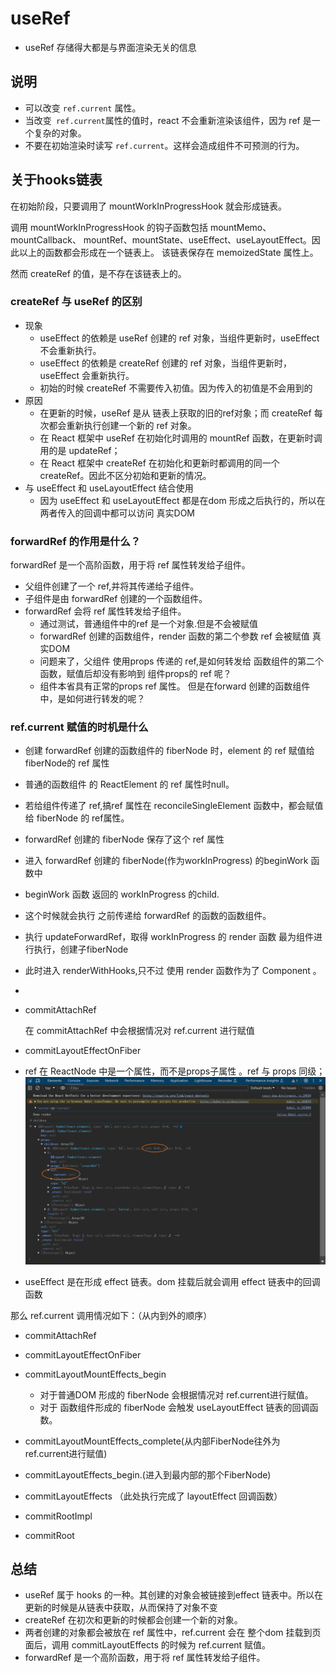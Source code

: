 # useRef

- useRef 存储得大都是与界面渲染无关的信息
## 说明
- 可以改变 `ref.current` 属性。
- 当改变` ref.current`属性的值时，react 不会重新渲染该组件，因为 ref 是一个复杂的对象。
- 不要在初始渲染时读写 `ref.current`。这样会造成组件不可预测的行为。



## 关于hooks链表
 在初始阶段，只要调用了 mountWorkInProgressHook 就会形成链表。

调用 mountWorkInProgressHook 的钩子函数包括 mountMemo、mountCallback、
mountRef、mountState、useEffect、useLayoutEffect。因此以上的函数都会形成在一个链表上。
该链表保存在 memoizedState 属性上。

然而 createRef 的值，是不存在该链表上的。

### createRef 与 useRef 的区别
- 现象
  - useEffect 的依赖是 useRef 创建的 ref 对象，当组件更新时，useEffect 不会重新执行。
  - useEffect 的依赖是 createRef 创建的 ref 对象，当组件更新时，useEffect 会重新执行。
  - 初始的时候 createRef 不需要传入初值。因为传入的初值是不会用到的
- 原因
  - 在更新的时候，useRef 是从 链表上获取的旧的ref对象；而 createRef 每次都会重新执行创建一个新的 ref 对象。
  - 在 React 框架中 useRef 在初始化时调用的 mountRef 函数，在更新时调用的是 updateRef；
  - 在 React 框架中 createRef 在初始化和更新时都调用的同一个 createRef。因此不区分初始和更新的情况。
- 与 useEffect 和 useLayoutEffect 结合使用
  - 因为 useEffect 和 useLayoutEffect 都是在dom 形成之后执行的，所以在两者传入的回调中都可以访问 真实DOM
### forwardRef 的作用是什么？
forwardRef 是一个高阶函数，用于将 ref 属性转发给子组件。

- 父组件创建了一个 ref,并将其传递给子组件。
- 子组件是由 forwardRef 创建的一个函数组件。
- forwardRef 会将 ref 属性转发给子组件。
  - 通过测试，普通组件中的ref 是一个对象.但是不会被赋值
  - forwardRef 创建的函数组件，render 函数的第二个参数 ref 会被赋值 真实DOM
  - 问题来了，父组件 使用props 传递的 ref,是如何转发给 函数组件的第二个函数，赋值后却没有影响到 组件props的 ref 呢？
  - 组件本省具有正常的props ref 属性。 但是在forward 创建的函数组件中，是如何进行转发的呢？
### ref.current 赋值的时机是什么
- 创建 forwardRef 创建的函数组件的 fiberNode 时，element 的 ref 赋值给 fiberNode的 ref 属性
- 普通的函数组件 的 ReactElement 的 ref 属性时null。 
- 若给组件传递了 ref,搞ref 属性在 reconcileSingleElement 函数中，都会赋值给 fiberNode 的 ref属性。
- forwardRef 创建的 fiberNode 保存了这个 ref 属性 
- 进入 forwardRef 创建的 fiberNode(作为workInProgress) 的beginWork 函数中
- beginWork 函数 返回的 workInProgress 的child.
- 这个时候就会执行 之前传递给 forwardRef 的函数的函数组件。
- 执行 updateForwardRef，取得 workInProgress 的 render 函数 最为组件进行执行，创建子fiberNode
- 此时进入 renderWithHooks,只不过 使用 render 函数作为了 Component 。
- 

- commitAttachRef
  
  在 commitAttachRef 中会根据情况对 ref.current 进行赋值
- commitLayoutEffectOnFiber


- ref 在 ReactNode 中是一个属性，而不是props子属性 。ref 与 props 同级；
![img.png](img.png)

- useEffect 是在形成 effect 链表。dom 挂载后就会调用 effect 链表中的回调函数


那么 ref.current 调用情况如下：（从内到外的顺序）

- commitAttachRef
- commitLayoutEffectOnFiber
- commitLayoutMountEffects_begin
  - 对于普通DOM 形成的 fiberNode 会根据情况对 ref.current进行赋值。
  - 对于 函数组件形成的 fiberNode 会触发 useLayoutEffect 链表的回调函数。
- commitLayoutMountEffects_complete(从内部FiberNode往外为 ref.current进行赋值)
- commitLayoutEffects_begin.(进入到最内部的那个FiberNode)
- commitLayoutEffects （此处执行完成了 layoutEffect 回调函数）

- commitRootImpl
- commitRoot


## 总结
- useRef 属于 hooks 的一种。其创建的对象会被链接到effect 链表中。所以在更新的时候是从链表中获取，从而保持了对象不变
- createRef 在初次和更新的时候都会创建一个新的对象。
- 两者创建的对象都会被放在 ref 属性中，ref.current 会在 整个dom 挂载到页面后，调用 commitLayoutEffects 的时候为 ref.current 赋值。
- forwardRef 是一个高阶函数，用于将 ref 属性转发给子组件。
